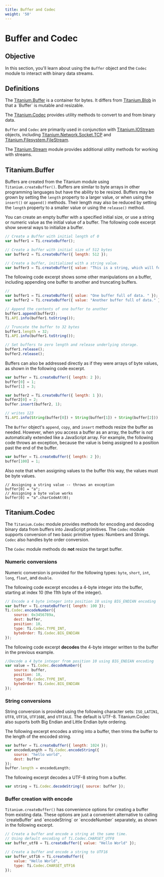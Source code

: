 ```yaml
---
title: Buffer and Codec
weight: '50'
---
```


# Buffer and Codec

## Objective

In this section, you'll learn about using the `Buffer` object and the `Codec` module to interact with binary data streams.

## Definitions

The [Titanium.Buffer](#!/api/Titanium.Buffer) is a container for bytes. It differs from [Titanium.Blob](#!/api/Titanium.Blob) in that a \`Buffer\` is mutable and resizable.

The [Titanium.Codec](#!/api/Titanium.Codec) provides utility methods to convert to and from binary data.

`Buffer` and `Codec` are primarily used in conjunction with [Titanium.IOStream](#!/api/Titanium.IOStream) objects, including [Titanium.Network.Socket.TCP](#!/api/Titanium.Network.Socket.TCP) and [Titanium.Filesystem.FileStream](#!/api/Titanium.Filesystem.FileStream).

The [Titanium.Stream](#!/api/Titanium.Stream) module provides additional utility methods for working with streams.

## Titanium.Buffer

Buffers are created from the Titanium module using `Titanium.createBuffer()`. Buffers are similar to byte arrays in other programming languages but have the ability to be resized. Buffers may be grown by setting the `length` property to a larger value, or when using the `insert()` or `append()` methods. Their length may also be reduced by setting the `length` property to a smaller value or using the `release()` method.

You can create an empty buffer with a specified initial size, or use a string or numeric value as the initial value of a buffer. The following code excerpt show several ways to initialize a buffer.

```javascript
// Create a Buffer with initial length of 0
var buffer1 = Ti.createBuffer();

// Create a buffer with initial size of 512 bytes
var buffer2 = Ti.createBuffer({ length: 512 });

// Create a buffer, initialized with a string value.
var buffer3 = Ti.createBuffer({ value: "This is a string, which will form the contents of a new buffer."});
```

The following code excerpt shows some other manipulations on a buffer, including appending one buffer to another and truncating buffers.

```javascript
//
var buffer1 = Ti.createBuffer({ value: "One buffer full of data. " });
var buffer2 = Ti.createBuffer({ value: "Another buffer full of data." });

// Append the contents of one buffer to another
buffer1.append(buffer2);
Ti.API.info(buffer1.toString());

// Truncate the buffer to 32 bytes
buffer1.length = 32;
Ti.API.info(buffer1.toString());

// Set buffers to zero length and release underlying storage.
buffer1.release();
buffer2.release();
```

Buffers can also be addressed directly as if they were arrays of byte values, as shown in the following code excerpt.

```javascript
var buffer = Ti.createBuffer({ length: 2 });
buffer[0] = 1;
buffer[1] = 3;

var buffer2 = Ti.createBuffer({ length: 1 });
buffer2[0] = 2;
buffer.insert(buffer2, 1);

// writes 123
Ti.API.info(String(buffer[0]) + String(buffer[1]) + String(buffer[2]));
```

The `Buffer` object's `append`, `copy`, and `insert` methods resize the buffer as needed. However, when you access a buffer as an array, the buffer is _not_ automatically extended like a JavaScript array. For example, the following code throws an exception, because the value is being assigned to a position past the end of the buffer.

```javascript
var buffer = Ti.createBuffer({ length: 2 });
buffer[100] = 1;
```

Also note that when assigning values to the buffer this way, the values must be byte values.

```
// Assigning a string value -- throws an exception
buffer[0] = "a";
// Assigning a byte value works
buffer[0] = "a".charCodeAt(0);
```

## Titanium.Codec

The `Titanium.Codec` module provides methods for encoding and decoding binary data from buffers into JavaScript primitives. The `Codec` module supports conversion of two basic primitive types: Numbers and Strings. `Codec` also handles byte order conversion.

The `Codec` module methods do **not** resize the target buffer.

### Numeric conversions

Numeric conversion is provided for the following types: `byte`, `short`, `int`, `long`, `float`, and `double`.

The following code excerpt encodes a 4-byte integer into the buffer, starting at index 10 (the 11th byte of the integer).

```javascript
// Encode a 4 byte integer into position 10 using BIG_ENDIAN encoding
var buffer = Ti.createBuffer({ length: 100 });
Ti.Codec.encodeNumber({
    source: 0x3456789a,
    dest: buffer,
    position: 10,
    type: Ti.Codec.TYPE_INT,
    byteOrder: Ti.Codec.BIG_ENDIAN
});
```

The following code excerpt **decodes** the 4-byte integer written to the buffer in the previous example.

```javascript
//Decode a 4 byte integer from position 10 using BIG_ENDIAN encoding
var value = Ti.Codec.decodeNumber({
    source: buffer,
    position: 10,
    type: Ti.Codec.TYPE_INT,
    byteOrder: Ti.Codec.BIG_ENDIAN
});
```

### String conversions

String conversion is provided using the following character sets: `ISO_LATIN1`, `UTF8`, `UTF16`, `UTF16BE`, and `UTF16LE`. The default is UTF-8. Titanium.Codec also suports both Big Endian and Little Endian byte ordering.

The following excerpt encodes a string into a buffer, then trims the buffer to the length of the encoded string.

```javascript
var buffer = Ti.createBuffer({ length: 1024 });
var encodedLength = Ti.Codec.encodeString({
    source: "hello world",
    dest: buffer
});
buffer.length = encodedLength;
```

The following excerpt decodes a UTF-8 string from a buffer.

```javascript
var string = Ti.Codec.decodeString({ source: buffer });
```

### Buffer creation with encode

`Titanium.createBuffer()` has convenience options for creating a buffer from existing data. These options are just a convenient alternative to calling \`createBuffer\` and \`encodeString\` or \`encodeNumber\` separately, as shown in the following excerpt.

```javascript
// Create a buffer and encode a string at the same time.
// Using default encoding of Ti.Codec.CHARSET_UTF8
var buffer_utf8 = Ti.createBuffer({ value: "Hello World" });

// Create a buffer and encode a string to UTF16
var buffer_utf16 = Ti.createBuffer({
    value: "Hello World",
    type: Ti.Codec.CHARSET_UTF16
});
```
